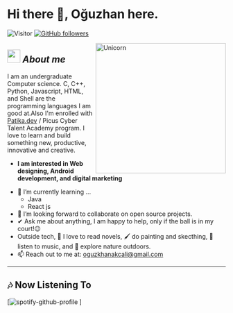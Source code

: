 # Hi there 👋, Oğuzhan here. 
![Visitor](https://visitor-badge.laobi.icu/badge?page_id=okcl.repoName) [![GitHub followers](https://img.shields.io/github/followers/okcl.svg?style=social&label=Follow)](https://github.com/okcl?tab=followers)<br/>


<img align="right" width=300px alt="Unicorn" src="https://c.tenor.com/GN73MKBawZYAAAAi/busy-cute.gif" />

## <img src="https://media.giphy.com/media/ObNTw8Uzwy6KQ/giphy.gif" width="30px">&nbsp;***About me***

I am an undergraduate Computer science. C, C++, Python, Javascript, HTML, and Shell are the programming languages I am good at.Also I'm enrolled with <a href="patika.dev">Patika.dev</a> / Picus Cyber Talent Academy program. I love to learn and build something new, productive, innovative and creative.
* **I am interested in Web designing, Android development, and digital marketing**
- 🌱 I’m currently learning ...
  - Java
  - React js
- 👯 I’m looking forward to collaborate on open source projects.
- ✔ Ask me about anything, I am happy to help, only if the ball is in my court!😉<br>
- Outside tech, 📖 I love to read novels, 🖌️ do painting and skecthing, 🎵 listen to music, and 🌴 explore nature outdoors.
- 📫 Reach out to me at: <a href="oguzkhanakcali@gmail.com">oguzkhanakcali@gmail.com</a>



---------------------------------------------------------------------------------------------------------------------

<h2>🎶 Now Listening To</h2>

[![spotify-github-profile](https://spotify-github-profile.vercel.app/api/view?uid=11149482918&cover_image=true&theme=default&bar_color_cover=false)
]
